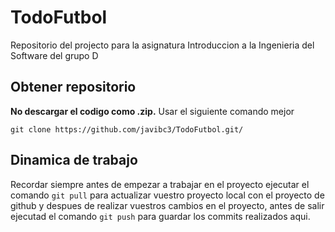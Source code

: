 # TodoFutbol
Repositorio del projecto para la asignatura Introduccion a la Ingenieria del Software del grupo D

## Obtener repositorio
**No descargar el codigo como .zip.** Usar el siguiente comando mejor

`git clone https://github.com/javibc3/TodoFutbol.git/`

## Dinamica de trabajo
Recordar siempre antes de empezar a trabajar en el proyecto ejecutar el comando `git pull` para actualizar vuestro proyecto local con el proyecto de github y despues de realizar vuestros cambios en el proyecto, antes de salir ejecutad el comando `git push` para guardar los commits realizados aqui.
